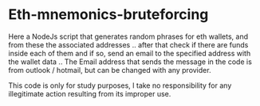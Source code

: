 # Eth-mnemonics-bruteforcing
Here a NodeJs script that generates random phrases for eth wallets, and from these the associated addresses .. 
after that check if there are funds inside each of them and if so, send an email to the specified address with the wallet data .. 
The Email address that sends the message in the code is from outlook / hotmail, but can be changed with any provider.

This code is only for study purposes, I take no responsibility for any illegitimate action resulting from its improper use.

